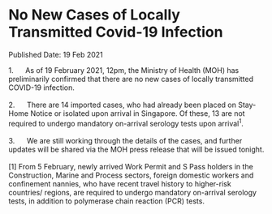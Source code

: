 <html>
    <meta http-equiv="Content-Type" content="text/html; charset=utf-8"/>
    <meta charset="utf-8"/>
    <title>No New Cases of Locally Transmitted Covid-19 Infection</title>
    <body><h1>No New Cases of Locally Transmitted Covid-19 Infection</h1>
    <p>Published Date: 19 Feb 2021</p> 1.&nbsp; &nbsp; &nbsp; As of 19 February 2021, 12pm, the Ministry of Health (MOH) has preliminarily confirmed that there are no new cases of locally transmitted COVID-19 infection.&nbsp;<br><br>2.&nbsp; &nbsp; &nbsp; There are 14 imported cases, who had already been placed on Stay-Home Notice or isolated upon arrival in Singapore. Of these, 13 are not required to undergo mandatory on-arrival serology tests upon arrival<sup>1</sup>.<br><br>3.&nbsp; &nbsp; &nbsp; We are still working through the details of the cases, and further updates will be shared via the MOH press release that will be issued tonight.<br><br>[1]&nbsp;From 5 February, newly arrived Work Permit and S Pass holders in the Construction, Marine and Process sectors, foreign domestic workers and confinement nannies, who have recent travel history to higher-risk countries/ regions, are required to undergo mandatory on-arrival serology tests, in addition to polymerase chain reaction (PCR) tests.<br></body>
</html>